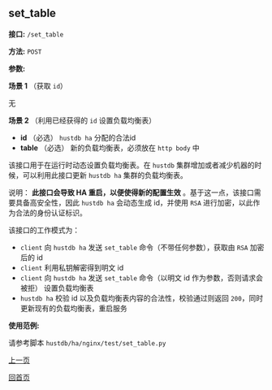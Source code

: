 ## set_table ##

**接口:** `/set_table`

**方法:** `POST`

**参数:** 

**场景 1**  （获取 `id`）

无

**场景 2**  （利用已经获得的 `id` 设置负载均衡表）

*  **id** （必选）  `hustdb ha` 分配的合法id
*  **table** （必选）  新的负载均衡表，必须放在 `http body` 中

该接口用于在运行时动态设置负载均衡表。在 `hustdb` 集群增加或者减少机器的时候，可以利用此接口更新 `hustdb ha` 集群的负载均衡表。

说明： **此接口会导致 HA 重启，以便使得新的配置生效** 。基于这一点，该接口需要具备高安全性，因此 `hustdb ha` 会动态生成 id，并使用 `RSA` 进行加密，以此作为合法的身份认证标识。 

该接口的工作模式为：  
- `client` 向 `hustdb ha` 发送 `set_table` 命令（不带任何参数），获取由 `RSA` 加密后的 id  
- `client` 利用私钥解密得到明文 id  
- `client` 向 `hustdb ha` 发送 `set_table` 命令（以明文 id 作为参数，否则请求会被拒） 设置负载均衡表  
- `hustdb ha` 校验 id 以及负载均衡表内容的合法性，校验通过则返回 `200`，同时更新现有的负载均衡表，重启服务

**使用范例:**

请参考脚本 `hustdb/ha/nginx/test/set_table.py`

[上一页](../ha.md)

[回首页](../../index.md)